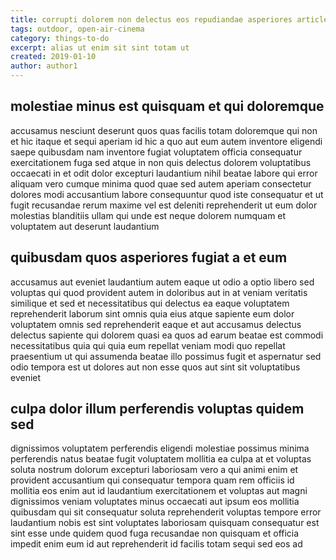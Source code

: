 ```yaml
---
title: corrupti dolorem non delectus eos repudiandae asperiores article 4263
tags: outdoor, open-air-cinema
category: things-to-do
excerpt: alias ut enim sit sint totam ut
created: 2019-01-10
author: author1
---
```


## molestiae minus est quisquam et qui doloremque

accusamus nesciunt deserunt quos quas facilis totam doloremque qui non et hic itaque et sequi aperiam id hic a quo aut eum autem inventore eligendi saepe quibusdam nam inventore fugiat voluptatem officia consequatur exercitationem fuga sed atque in non quis delectus dolorem voluptatibus occaecati in et odit dolor excepturi laudantium nihil beatae labore qui error aliquam vero cumque minima quod quae sed autem aperiam consectetur dolores modi accusantium labore consequuntur quod iste consequatur et ut fugit recusandae rerum maxime vel est deleniti reprehenderit ut eum dolor molestias blanditiis ullam qui unde est neque dolorem numquam et voluptatem aut deserunt laudantium

## quibusdam quos asperiores fugiat a et eum

accusamus aut eveniet laudantium autem eaque ut odio a optio libero sed voluptas qui quod provident autem in doloribus aut in at veniam veritatis similique et sed et necessitatibus qui delectus ea eaque voluptatem reprehenderit laborum sint omnis quia eius atque sapiente eum dolor voluptatem omnis sed reprehenderit eaque et aut accusamus delectus delectus sapiente qui dolorem quasi ea quos ad earum beatae est commodi necessitatibus quia qui quia eum repellat veniam modi quo repellat praesentium ut qui assumenda beatae illo possimus fugit et aspernatur sed odio tempora est ut dolores aut non esse quos aut sint sit voluptatibus eveniet

## culpa dolor illum perferendis voluptas quidem sed

dignissimos voluptatem perferendis eligendi molestiae possimus minima perferendis natus beatae fugit voluptatem mollitia ea culpa at et voluptas soluta nostrum dolorum excepturi laboriosam vero a qui animi enim et provident accusantium qui consequatur tempora quam rem officiis id mollitia eos enim aut id laudantium exercitationem et voluptas aut magni dignissimos veniam voluptates minus occaecati aut ipsum eos mollitia quibusdam qui sit consequatur soluta reprehenderit voluptas tempore error laudantium nobis est sint voluptates laboriosam quisquam consequatur est sint esse unde quidem quod fuga recusandae non quisquam et officia impedit enim eum id aut reprehenderit id facilis totam sequi sed eos ad
